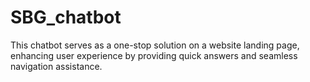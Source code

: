 # SBG_chatbot
This chatbot serves as a one-stop solution on a website landing page, enhancing user experience by providing quick answers and seamless navigation assistance.


